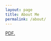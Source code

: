 ```yaml
---
layout: page
title: About Me
permalink: /about/
---
```


<a href="https://mkowal2.github.io/images/Matthew_Kowal_CV_onecol.pdf" target="_blank">PDF.</a>
